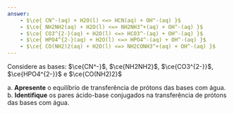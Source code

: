```yaml
---
answer:
    - $\ce{ CN^-(aq) + H2O(l) <=> HCN(aq) + OH^-(aq) }$
    - $\ce{ NH2NH2(aq) + H2O(l) <=> NH2NH3^+(aq) + OH^-(aq) }$
    - $\ce{ CO3^{2-}(aq) + H2O(l) <=> HCO3^-(aq) + OH^-(aq) }$
    - $\ce{ HPO4^{2-}(aq) + H2O(l) <=> HPO4^-(aq) + OH^-(aq) }$
    - $\ce{ CO(NH2)2(aq) + H2O(l) <=> NH2CONH3^+(aq) + OH^-(aq) }$
---
```


Considere as bases: $\ce{CN^-}$, $\ce{NH2NH2}$, $\ce{CO3^{2-}}$, $\ce{HPO4^{2-}}$ e $\ce{CO(NH2)2}$

a. **Apresente** o equilíbrio de transferência de prótons das bases com água.
b. **Identifique** os pares ácido-base conjugados na transferência de prótons das bases com água.
